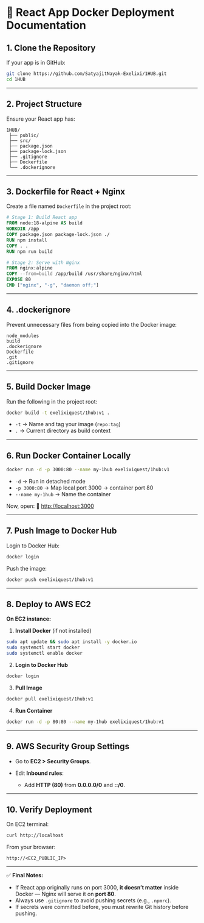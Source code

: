 # 📄 React App Docker Deployment Documentation

## 1. **Clone the Repository**

If your app is in GitHub:

```bash
git clone https://github.com/SatyajitNayak-Exelixi/1HUB.git
cd 1HUB
```

---

## 2. **Project Structure**

Ensure your React app has:

```
1HUB/
 ├── public/
 ├── src/
 ├── package.json
 ├── package-lock.json
 ├── .gitignore
 ├── Dockerfile
 └── .dockerignore
```

---

## 3. **Dockerfile for React + Nginx**

Create a file named `Dockerfile` in the project root:

```dockerfile
# Stage 1: Build React app
FROM node:18-alpine AS build
WORKDIR /app
COPY package.json package-lock.json ./
RUN npm install
COPY . .
RUN npm run build

# Stage 2: Serve with Nginx
FROM nginx:alpine
COPY --from=build /app/build /usr/share/nginx/html
EXPOSE 80
CMD ["nginx", "-g", "daemon off;"]
```

---

## 4. **.dockerignore**

Prevent unnecessary files from being copied into the Docker image:

```
node_modules
build
.dockerignore
Dockerfile
.git
.gitignore
```

---

## 5. **Build Docker Image**

Run the following in the project root:

```bash
docker build -t exelixiquest/1hub:v1 .
```

* `-t` → Name and tag your image (`repo:tag`)
* `.` → Current directory as build context

---

## 6. **Run Docker Container Locally**

```bash
docker run -d -p 3000:80 --name my-1hub exelixiquest/1hub:v1
```

* `-d` → Run in detached mode
* `-p 3000:80` → Map local port 3000 → container port 80
* `--name my-1hub` → Name the container

Now, open:
🔗 [http://localhost:3000](http://localhost:3000)

---

## 7. **Push Image to Docker Hub**

Login to Docker Hub:

```bash
docker login
```

Push the image:

```bash
docker push exelixiquest/1hub:v1
```

---

## 8. **Deploy to AWS EC2**

**On EC2 instance:**

1. **Install Docker** (if not installed)

```bash
sudo apt update && sudo apt install -y docker.io
sudo systemctl start docker
sudo systemctl enable docker
```

2. **Login to Docker Hub**

```bash
docker login
```

3. **Pull Image**

```bash
docker pull exelixiquest/1hub:v1
```

4. **Run Container**

```bash
docker run -d -p 80:80 --name my-1hub exelixiquest/1hub:v1
```

---

## 9. **AWS Security Group Settings**

* Go to **EC2 > Security Groups**.
* Edit **Inbound rules**:

  * Add **HTTP (80)** from **0.0.0.0/0** and **::/0**.

---

## 10. **Verify Deployment**

On EC2 terminal:

```bash
curl http://localhost
```

From your browser:

```
http://<EC2_PUBLIC_IP>
```

---

✅ **Final Notes:**

* If React app originally runs on port 3000, **it doesn’t matter** inside Docker — Nginx will serve it on **port 80**.
* Always use `.gitignore` to avoid pushing secrets (e.g., `.npmrc`).
* If secrets were committed before, you must rewrite Git history before pushing.
